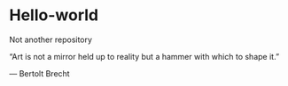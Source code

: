 # Hello-world
Not another repository

“Art is not a mirror held up to reality
but a hammer with which to shape it.” 

― Bertolt Brecht 
